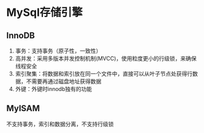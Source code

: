 # MySql存储引擎

## InnoDB

1. 事务：支持事务（原子性，一致性）
2. 高并发：采用多版本并发控制机制(MVCC)，使用粒度更小的行级锁，来确保线程安全
3. 索引聚集：将数据和索引放在同一个文件中，直接可以从叶子节点处获得行数据，不需要再通过磁盘地址获得数据
4. 外键：外键时innodb独有的功能

## MyISAM

不支持事务，索引和数据分离，不支持行级锁